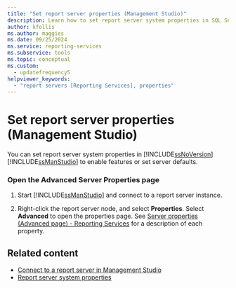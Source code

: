 ```yaml
---
title: "Set report server properties (Management Studio)"
description: Learn how to set report server system properties in SQL Server Management Studio to enable features or set server defaults.
author: kfollis
ms.author: maggies
ms.date: 09/25/2024
ms.service: reporting-services
ms.subservice: tools
ms.topic: conceptual
ms.custom:
  - updatefrequency5
helpviewer_keywords:
  - "report servers [Reporting Services], properties"
---
```

# Set report server properties (Management Studio)
  You can set report server system properties in [!INCLUDE[ssNoVersion](../../includes/ssnoversion-md.md)] [!INCLUDE[ssManStudio](../../includes/ssmanstudio-md.md)] to enable features or set server defaults.  
  
### Open the Advanced Server Properties page  
  
1.  Start [!INCLUDE[ssManStudio](../../includes/ssmanstudio-md.md)] and connect to a report server instance.  
  
2.  Right-click the report server node, and select **Properties**. Select **Advanced** to open the properties page. See [Server properties &#40;Advanced page&#41; - Reporting Services](../../reporting-services/tools/server-properties-advanced-page-reporting-services.md) for a description of each property.  
  
## Related content

- [Connect to a report server in Management Studio](../../reporting-services/tools/connect-to-a-report-server-in-management-studio.md)
- [Report server system properties](../../reporting-services/report-server-web-service/net-framework/reporting-services-properties-report-server-system-properties.md)
